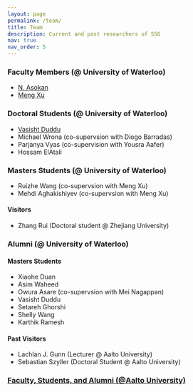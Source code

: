 ```yaml
---
layout: page
permalink: /team/
title: Team
description: Current and past researchers of SSG
nav: true
nav_order: 5
---
```


### Faculty Members (@ University of Waterloo)

- [N. Asokan](https://asokan.org/asokan/)
- [Meng Xu](https://cs.uwaterloo.ca/~m285xu/) 

### Doctoral Students (@ University of Waterloo)

- [Vasisht Duddu](https://vasishtduddu.github.io/)
- Michael Wrona (co-supervsion with Diogo Barradas)
- Parjanya Vyas (co-supervision with Yousra Aafer)
- Hossam ElAtali


### Masters Students (@ University of Waterloo)

- Ruizhe Wang (co-supervsion with Meng Xu)
- Mehdi Aghakishiyev (co-supervsion with Meng Xu)

#### Visitors

- Zhang Rui (Doctoral student @ Zhejiang University)


### Alumni (@ University of Waterloo)

#### Masters Students

- Xiaohe Duan
- Asim Waheed
- Owura Asare (co-supervsion with Mei Nagappan)
- Vasisht Duddu
- Setareh Ghorshi
- Shelly Wang
- Karthik Ramesh 

#### Past Visitors

- Lachlan J. Gunn (Lecturer @ Aalto University)
- Sebastian Szyller (Doctoral Student @ Aalto University)

### [Faculty, Students, and Alumni (@Aalto University)](https://ssg.aalto.fi/people/)

